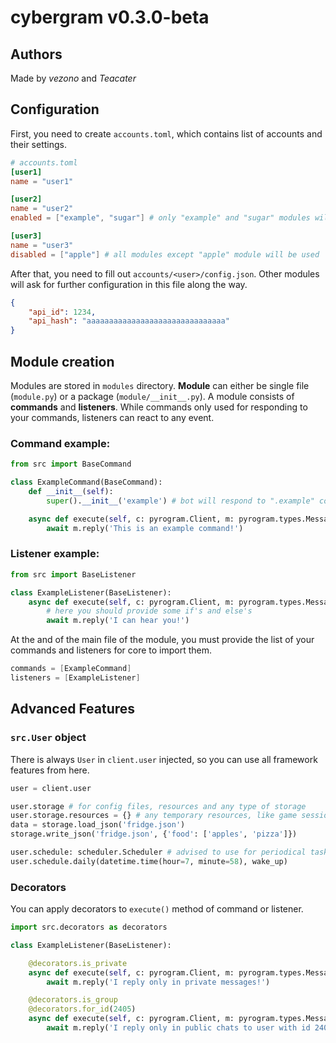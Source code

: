 # cybergram v0.3.0-beta
## Authors
Made by *vezono* and *Teacater*

## Configuration
First, you need to create `accounts.toml`, which contains list of accounts and their settings.
```toml
# accounts.toml
[user1]
name = "user1"

[user2]
name = "user2"
enabled = ["example", "sugar"] # only "example" and "sugar" modules will be used by this user

[user3]
name = "user3"
disabled = ["apple"] # all modules except "apple" module will be used
```

After that, you need to fill out `accounts/<user>/config.json`. Other modules will ask for further configuration in this file along the way.
```json
{
    "api_id": 1234, 
    "api_hash": "aaaaaaaaaaaaaaaaaaaaaaaaaaaaaaa"
}
```

## Module creation
Modules are stored in `modules` directory.
**Module** can either be single file (`module.py`) or a package (`module/__init__.py`).
A module consists of **commands** and **listeners**. While commands only used for responding to your commands, listeners can react to any event.

### Command example:
```python
from src import BaseCommand

class ExampleCommand(BaseCommand):
    def __init__(self):
        super().__init__('example') # bot will respond to ".example" command

    async def execute(self, c: pyrogram.Client, m: pyrogram.types.Message):
        await m.reply('This is an example command!')
```

### Listener example:
```python
from src import BaseListener

class ExampleListener(BaseListener):
    async def execute(self, c: pyrogram.Client, m: pyrogram.types.Message):
        # here you should provide some if's and else's
        await m.reply('I can hear you!')

```

At the and of the main file of the module, you must provide the list of your commands and listeners for core to import them.
```java
commands = [ExampleCommand]
listeners = [ExampleListener]
```


## Advanced Features
### `src.User` object
There is always `User` in `client.user` injected, so you can use all framework features from here.
```python
user = client.user

user.storage # for config files, resources and any type of storage
user.storage.resources = {} # any temporary resources, like game sessions or states
data = storage.load_json('fridge.json')
storage.write_json('fridge.json', {'food': ['apples', 'pizza']})

user.schedule: scheduler.Scheduler # advised to use for periodical tasks of individual users (in-module usage)
user.schedule.daily(datetime.time(hour=7, minute=58), wake_up)
```

### Decorators
You can apply decorators to `execute()` method of command or listener.
```python
import src.decorators as decorators

class ExampleListener(BaseListener):

    @decorators.is_private
    async def execute(self, c: pyrogram.Client, m: pyrogram.types.Message):
        await m.reply('I reply only in private messages!')
```
```python
    @decorators.is_group
    @decorators.for_id(2405)
    async def execute(self, c: pyrogram.Client, m: pyrogram.types.Message):
        await m.reply('I reply only in public chats to user with id 2405!')
```